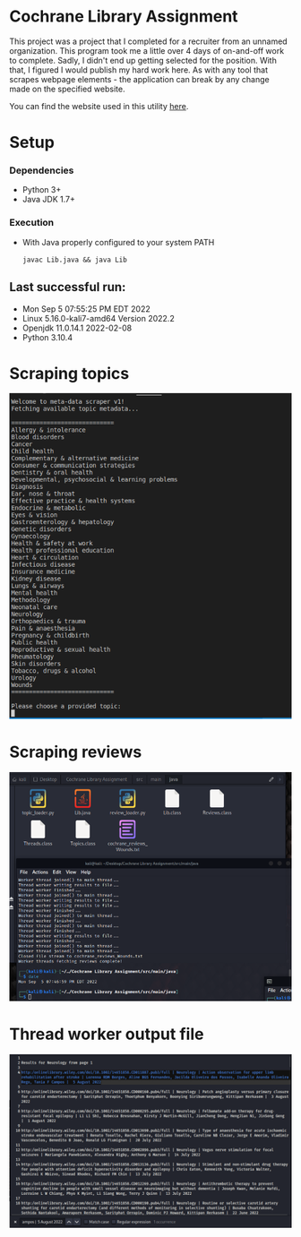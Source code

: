 # Cochrane Library Assignment 

This project was a project that I completed for a recruiter from an unnamed organization. This program took me a little over 4 days of on-and-off work to complete. Sadly, I didn't end up getting selected for the position. With that, I figured I would publish my hard work here. As with any tool that scrapes webpage elements - the application can break by any change made on the specified website. 

You can find the website used in this utility <a href="https://www.cochranelibrary.com/" target="_blank" rel="noopener noreferrer">here</a>.
<br/>

# Setup

### Dependencies

* Python 3+
* Java JDK 1.7+

### Execution

* With Java properly configured to your system PATH
    ```
    javac Lib.java && java Lib
    ```


## Last successful run: 

* Mon Sep  5 07:55:25 PM EDT 2022
* Linux 5.16.0-kali7-amd64 Version 2022.2
* Openjdk 11.0.14.1 2022-02-08
* Python 3.10.4


# Scraping topics 
![scraping_topics](/Screenshots/scraping_topics.png)

# Scraping reviews
![scraping_reviews](/Screenshots/scraping_reviews.png)

# Thread worker output file
![thead_worker_output_file](/Screenshots/thread_worker_output_file.png)
